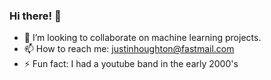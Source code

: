 ### Hi there! 👋 

- 👯 I’m looking to collaborate on machine learning projects.
- 📫 How to reach me: justinhoughton@fastmail.com
- ⚡ Fun fact: I had a youtube band in the early 2000's
